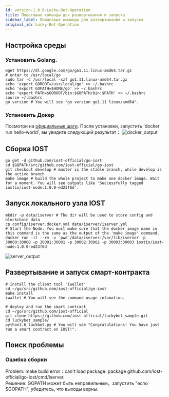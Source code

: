```yaml
---
id: version-1.0.6-Lucky-Bet-Operation
title: Пошаговые команды для развертывания и запуска
sidebar_label: Пошаговые команды для развертывания и запуска
original_id: Lucky-Bet-Operation
---
```


## Настройка среды
### Установить Golang.
```shell
wget https://dl.google.com/go/go1.11.linux-amd64.tar.gz
# untar to /usr/local/go
sudo tar -C /usr/local -xzf go1.11.linux-amd64.tar.gz
echo 'export GOROOT=/usr/local/go' >> ~/.bashrc
echo 'export GOPATH=$HOME/go' >> ~/.bashrc
echo 'export PATH=$GOROOT/bin:$GOPATH/bin:$PATH' >> ~/.bashrc
source ~/.bashrc
go version # You will see "go version go1.11 linux/amd64".
```
### Установить Докер  
Посмотри на [официальные шаги](https://docs.docker.com/install/linux/docker-ce/ubuntu/). После установки, запустить 'docker run hello-world', вы увидите следующий результат：
![docker_output](assets/5-lucky-bet/Lucky-Bet-Operation/docker_output.png)
## Сборка IOST
```shell
go get -d github.com/iost-official/go-iost
cd $GOPATH/src/github.com/iost-official/go-iost
git checkout develop # master is the stable branch, while develop is the active branch
make image # build the whole project to make one docker image. Wait for a moment. You will see outputs like 'Successfully tagged iostio/iost-node:1.0.0-ed23f6d'.
```
## Запуск локального узла IOST
```shell
mkdir -p data/iserver # The dir will be used to store config and blockchain data
cp config/iserver.docker.yml data/iserver/iserver.yml
# Start the Node. You must make sure that the docker image name in this command is the same as the output of the 'make image' command.
docker run -it --rm -v `pwd`/data/iserver:/var/lib/iserver -p 30000:30000 -p 30001:30001 -p 30002:30002 -p 30003:30003 iostio/iost-node:1.0.0-ed23f6d
```
![server_output](assets/5-lucky-bet/Lucky-Bet-Operation/server_output.png)
## Развертывание и запуск смарт-контракта
```shell
# install the client tool 'iwallet'
cd ~/go/src/github.com/iost-official/go-iost
make install
iwallet # You will see the command usage infomation.

# deploy and run the smart contract
cd ~/go/src/github.com/iost-official
git clone https://github.com/iost-official/luckybet_sample.git
cd luckybet_sample/
python3.6 luckbet.py # You will see "Congratulations! You have just run a smart contract on IOST!".
```

## Поиск проблемы
### Ошибка сборки
Problem: make build error：can't load package: package github.com/iost-official/go-iost/cmd/iserver.  
Решение: GOPATH может быть неправильным。запустить "echo $GOPATH", убедитесь, что выходы верны.
